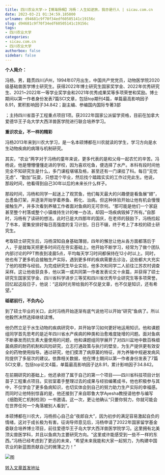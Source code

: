 ```yaml
---
title: 四川农业大学->【博海扬楫】冯杨：人生如逆旅，我亦是行人 | sicau.com.cn
date: 2023-03-21 01:34:59.185800
urlname: d94681c9f70f34edf60505141c19156c
slug: d94681c9f70f34edf60505141c19156c
tags: 
- 四川农业大学
categories:
- sicau.com.cn
- 四川农业大学
authorbox: false
sidebar: false
---
```

**个人简介：**

冯杨，男，籍贯四川泸州，1994年07月出生，中国共产党党员，动物医学院2020级基础兽医学博士研究生。获得2022年博士研究生国家奖学金、2022年优秀研究生、2021~2022年一等学业奖学金和2021年优秀成果奖等多项荣誉和奖励。博士期间以第一作者身份发表7篇SCI文章，包括top期刊4篇，单篇最高影响因子8.91，累积影响因子34.842；副主编、参编国内国际专著3部
<!--more-->
；主持四川省苗子工程重点项目1项。获2022年国家公派留学资格，目前在加拿大爱德华王子岛大学大西洋兽医学院进行联合培养学习。

**重识农业，不一样的精彩**

冯杨2013年来到川农大学习，是一名本硕博都在川农就读的学生，学习方向是水生动物疾病的病理与机制研究。

其实，“农业”两字对于冯杨的童年来说，更多代表的是和父母一起农忙的辛苦。冯杨说，他是懵懵懂懂走进的学校，因为喜欢吃鱼，便选择了水产。本科有段时间他完全不知研究生是什么，多门课程堪堪及格，甚至还有一门课挂了科。每日“无忧无虑”、“勤加”玩耍，只想混个毕业，然后找个踏踏实实的工作过完此生。他说，那段时间，他看得到自己30年以后的未来长什么样子。

那段时间，冯杨和同学一起迷上了观赏鱼，他们每天最大的兴趣便是看鱼展“翅”，怂恿鱼打架，并逐渐开始学着养鱼、孵化、治病。但这种体验开始让他有机会慢慢接触生产，并多次看到养殖工作者面对鱼病的无可奈何。“那可能是他们一个家庭甚至整个村落或整个小镇维持生计的唯一办法，却因一场疾病毁掉了所有。”自那时，冯杨有了读研的想法。此时已是大四那年的国庆，在老师的鼓励下，冯杨捡起了书本，密集安排好每日高强度的复习计划，日日不辍，终于考上了本校的硕士研究生。

考取硕士研究生后，冯杨深知自身基础薄弱，四年的懈怠让他从各方面都落后于人，于是就每天把更多时间花在夯实基础上。他开始不断学习，经常为了做个团队内部讨论的PPT熬夜到凌晨5点，平均每天学习时间都保持在12小时以上。同时，他也有了更多机会接触生产实际，遇到更多样的疾病需要去诊治，这些都大大充实了他的视野与经验。为完成研究生毕业实验，他多次和同学二人前往江苏农村调查采样。这让他收获良多，他以第一或共同第一作者发表论文十余篇，并获得了硕士研究生国家奖学金、四川省科学进步三等奖和四川省优秀毕业研究生等多项荣誉。回忆起这段日子，他说：“这段时光带给我的不仅是文章，也不仅是知识，还有希望。”

**砥砺前行，不负内心**

到了硕士毕业的关口，此时冯杨开始逐渐有底气说他可以开始“研究”鱼病了。所以他毅然决然选择继续读博。

他仍然立足于水生动物的疾病研究中，并开始学习如何更好地运用知识。他和课题组同学首先思考的是近年四川省水产疾病的种类和治愈难度陡增的问题。面对鱼病不断暴发而抗生素大量使用的问题，他和课题组同学展开了对四川盆地中数百株细菌病原的耐药机制和风险研究，立志打通政策与执行的壁垒，为生产提供更有效安全的药物使用指导。通过研究，他们摸清了病原菌的特征，并为养殖中规避发病风险提供了多层次的建议。依靠相关数据，他在博士期间以第一作者身份发表了7篇SCI文章，包括top论文4篇，单篇最高影响因子达8.91，累计影响因子34.842。

在前期研究的基础上，他还承担了属于自己的第一个项目——四川省科技项目计划苗子工程重点项目。实验室着手整理过去的成果与经验编著成书，他也积极参与其中，不仅学会了更多鱼病知识，也切实体会到自己的努力助力生产实际的幸福感。而同时让他特别惊喜的是，他还接到了来自耶鲁大学Ayesha教授请他参与编写《细胞死亡机制检测》一书邀请。这一次，更让他确认“只要你努力，你就可能会在世界任何一个角落被别人看到”。

本硕博都在川农大，冯杨担心自己会“夜郎自大”，因为初步的满足容易激起自负的情绪，这对于成长极为有害。征询导师意见后，冯杨申请了2022年国家留学基金委联合培养博士项目，前往爱德华王子岛大学大西洋兽医学院学习。这里拥有北美顶尖兽医学科，并且以鱼病为主要研究方向。“这里或许能感受到一些不一样的东西。”冯杨已经考虑到了更远的未来，“希望未来我能和大家一起努力，为构建中国农业的新蓝图贡献自己的微薄之力！”

![图](https://news.sicau.edu.cn/__local/E/C6/87/9DD3DA06535C69B6A211979DA5D_30D247AF_2C0CE.jpg)

[转入文章首发地址](https://news.sicau.edu.cn/info/1078/71456.htm)
